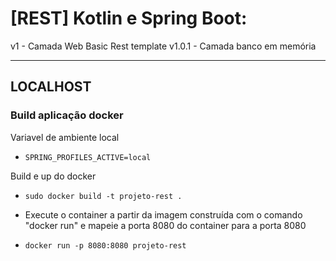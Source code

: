 # [REST] Kotlin e Spring Boot:
v1 - Camada Web Basic Rest template
v1.0.1 - Camada banco em memória

---
## LOCALHOST
### Build aplicação docker
Variavel de ambiente local
- `SPRING_PROFILES_ACTIVE=local`

Build e up do docker
- `sudo docker build -t projeto-rest .`

- Execute o container a partir da imagem construída com o comando "docker run" e mapeie a porta 8080 do container para a porta 8080
- `docker run -p 8080:8080 projeto-rest`